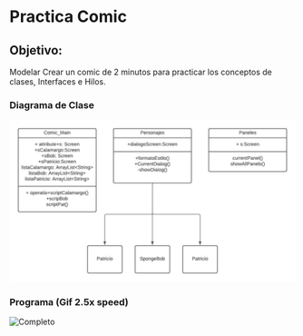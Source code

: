 # Practica Comic

## Objetivo:
Modelar Crear un comic de 2 minutos para practicar los conceptos de clases, Interfaces e Hilos.

### Diagrama de Clase
![Diagrama de Clase](images/DiagramaClase.jpeg)

### Programa (Gif 2.5x speed)
![Completo](images/program.gif)